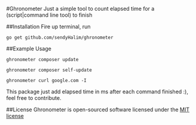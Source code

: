 #Ghronometer
Just a simple tool to count elapsed time for a (script|command line tool) to finish

##Installation
Fire up terminal, run

```
go get github.com/sendyHalim/ghronometer
```

##Example Usage
```
ghronometer composer update
```

```
ghronometer composer self-update
```

```
ghronometer curl google.com -I
```

This package just add elapsed time in ms after each command finished :), feel free to contribute.

##License
Ghronometer is open-sourced software licensed under the [MIT license](http://opensource.org/licenses/MIT)
